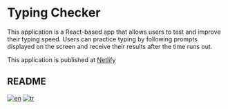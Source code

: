 # Typing Checker

This application is a React-based app that allows users to test and improve their typing speed. Users can practice typing by following prompts displayed on the screen and receive their results after the time runs out.

This application is published at <a href="https://sahinmaral-typingchecker.netlify.app/">Netlify</a>

## README

[![en](https://img.shields.io/badge/lang-en-blue.svg)](https://github.com/sahinmaral/TypingChecker/blob/main/README.en.md)
[![tr](https://img.shields.io/badge/lang-tr-red.svg)](https://github.com/sahinmaral/TypingChecker/blob/main/README.tr.md)
